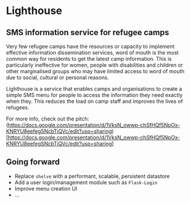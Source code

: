 # Lighthouse
## SMS information service for refugee camps

Very few refugee camps have the resources or capacity to implement effective information dissemination services, word of mouth is the most common way for residents to get the latest camp information. This is particularly ineffective for women, people with disabilities and children or other marginalised groups who may have limited access to word of mouth due to social, cultural or personal reasons.

Lighthouse is a service that enables camps and organisations to create a simple SMS menu for people to access the information they need exactly when they. This reduces the load on camp staff and improves the lives of refugees.

For more info, check out the pitch: (https://docs.google.com/presentation/d/1VksN_owwp-chSfHQf5NpOx-KNRYU8eefegSNcbTiQVc/edit?usp=sharing)[https://docs.google.com/presentation/d/1VksN_owwp-chSfHQf5NpOx-KNRYU8eefegSNcbTiQVc/edit?usp=sharing]

## Going forward

- Replace `shelve` with a performant, scalable, persistent datastore
- Add a user login/management module such as `Flask-Login`
- Improve menu creation UI
- ...
